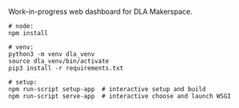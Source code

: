 Work-in-progress web dashboard for DLA Makerspace.

```
# node:
npm install

# venv:
python3 -m venv dla_venv
source dla_venv/bin/activate
pip3 install -r requirements.txt

# setup: 
npm run-script setup-app  # interactive setup and build
npm run-script serve-app  # interactive choose and launch WSGI 
```
